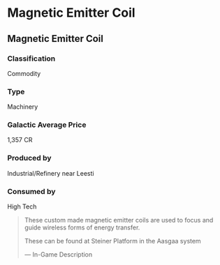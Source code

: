 # Magnetic Emitter Coil
## Magnetic Emitter Coil

### Classification

Commodity

### Type

Machinery

### Galactic Average Price

1,357 CR

### Produced by

Industrial/Refinery near Leesti

### Consumed by

High Tech

> 
> 
> These custom made magnetic emitter coils are used to focus and guide wireless forms of energy transfer.
> 
> These can be found at Steiner Platform in the Aasgaa system
> 
> 
> — In-Game Description
>